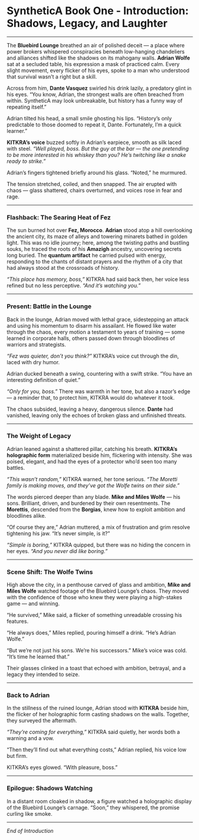 # SyntheticA Book One - Introduction: Shadows, Legacy, and Laughter

---

The **Bluebird Lounge** breathed an air of polished deceit — a place where power brokers whispered conspiracies beneath low-hanging chandeliers and alliances shifted like the shadows on its mahogany walls. **Adrian Wolfe** sat at a secluded table, his expression a mask of practiced calm. Every slight movement, every flicker of his eyes, spoke to a man who understood that survival wasn’t a right but a skill.

Across from him, **Dante Vasquez** swirled his drink lazily, a predatory glint in his eyes. “You know, Adrian, the strongest walls are often breached from within. SyntheticA may look unbreakable, but history has a funny way of repeating itself.”

Adrian tilted his head, a small smile ghosting his lips. “History’s only predictable to those doomed to repeat it, Dante. Fortunately, I’m a quick learner.”

**KITKRA’s voice** buzzed softly in Adrian’s earpiece, smooth as silk laced with steel. *“Well played, boss. But the guy at the bar — the one pretending to be more interested in his whiskey than you? He’s twitching like a snake ready to strike.”*

Adrian’s fingers tightened briefly around his glass. “Noted,” he murmured.

The tension stretched, coiled, and then snapped. The air erupted with chaos — glass shattered, chairs overturned, and voices rose in fear and rage.

---

### Flashback: The Searing Heat of Fez

The sun burned hot over **Fez, Morocco**. **Adrian** stood atop a hill overlooking the ancient city, its maze of alleys and towering minarets bathed in golden light. This was no idle journey; here, among the twisting paths and bustling souks, he traced the roots of his **Amazigh** ancestry, uncovering secrets long buried. The **quantum artifact** he carried pulsed with energy, responding to the chants of distant prayers and the rhythm of a city that had always stood at the crossroads of history.

*“This place has memory, boss,”* KITKRA had said back then, her voice less refined but no less perceptive. *“And it’s watching you.”*

---

### Present: Battle in the Lounge

Back in the lounge, Adrian moved with lethal grace, sidestepping an attack and using his momentum to disarm his assailant. He flowed like water through the chaos, every motion a testament to years of training — some learned in corporate halls, others passed down through bloodlines of warriors and strategists.

*“Fez was quieter, don’t you think?”* KITKRA’s voice cut through the din, laced with dry humor.

Adrian ducked beneath a swing, countering with a swift strike. “You have an interesting definition of quiet.”

*“Only for you, boss.”* There was warmth in her tone, but also a razor’s edge — a reminder that, to protect him, KITKRA would do whatever it took.

The chaos subsided, leaving a heavy, dangerous silence. **Dante** had vanished, leaving only the echoes of broken glass and unfinished threats.

---

### The Weight of Legacy

Adrian leaned against a shattered pillar, catching his breath. **KITKRA’s holographic form** materialized beside him, flickering with intensity. She was poised, elegant, and had the eyes of a protector who’d seen too many battles.

*“This wasn’t random,”* KITKRA warned, her tone serious. *“The Moretti family is making moves, and they’ve got the Wolfe twins on their side.”*

The words pierced deeper than any blade. **Mike and Miles Wolfe** — his sons. Brilliant, driven, and burdened by their own resentments. The **Morettis**, descended from the **Borgias**, knew how to exploit ambition and bloodlines alike.

“Of course they are,” Adrian muttered, a mix of frustration and grim resolve tightening his jaw. “It’s never simple, is it?”

*“Simple is boring,”* KITKRA quipped, but there was no hiding the concern in her eyes. *“And you never did like boring.”*

---

### Scene Shift: The Wolfe Twins

High above the city, in a penthouse carved of glass and ambition, **Mike and Miles Wolfe** watched footage of the Bluebird Lounge’s chaos. They moved with the confidence of those who knew they were playing a high-stakes game — and winning.

“He survived,” Mike said, a flicker of something unreadable crossing his features.

“He always does,” Miles replied, pouring himself a drink. “He’s Adrian Wolfe.”

“But we’re not just his sons. We’re his successors.” Mike’s voice was cold. “It’s time he learned that.”

Their glasses clinked in a toast that echoed with ambition, betrayal, and a legacy they intended to seize.

---

### Back to Adrian

In the stillness of the ruined lounge, Adrian stood with **KITKRA** beside him, the flicker of her holographic form casting shadows on the walls. Together, they surveyed the aftermath.

*“They’re coming for everything,”* KITKRA said quietly, her words both a warning and a vow.

“Then they’ll find out what everything costs,” Adrian replied, his voice low but firm.

KITKRA’s eyes glowed. “With pleasure, boss.”

---

### Epilogue: Shadows Watching

In a distant room cloaked in shadow, a figure watched a holographic display of the Bluebird Lounge’s carnage. “Soon,” they whispered, the promise curling like smoke.

---

*End of Introduction*

